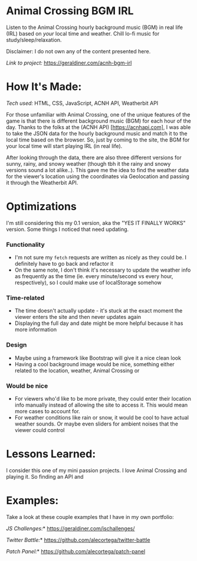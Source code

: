 # Animal Crossing BGM IRL
Listen to the Animal Crossing hourly background music (BGM) in real life (IRL) based on *your* local time and weather. Chill lo-fi music for study/sleep/relaxation.

Disclaimer: I do not own any of the content presented here.
 
*Link to project:* https://geraldiner.com/acnh-bgm-irl
 
# How It's Made:
*Tech used:* HTML, CSS, JavaScript, ACNH API, Weatherbit API

For those unfamiliar with Animal Crossing, one of the unique features of the game is that there is different background music (BGM) for each hour of the day. Thanks to the folks at the (ACNH API) [https://acnhapi.com], I was able to take the JSON data for the hourly background music and match it to the local time based on the browser. So, just by coming to the site, the BGM for your local time will start playing IRL (in real life).

After looking through the data, there are also three different versions for sunny, rainy, and snowy weather (though tbh it the rainy and snowy versions sound a lot alike..). This gave me the idea to find the weather data for the viewer's location using the coordinates via Geolocation and passing it through the Weatherbit API. 

# Optimizations
I'm still considering this my 0.1 version, aka the "YES IT FINALLY WORKS" version. Some things I noticed that need updating.

### Functionality

- I'm not sure my `fetch` requests are written as nicely as they could be. I definitely have to go back and refactor it
- On the same note, I don't think it's necessary to update the weather info as frequently as the time (ie. every minute/second vs every hour, respectively), so I could make use of localStorage somehow

### Time-related

- The time doesn't actually update - it's stuck at the exact moment the viewer enters the site and then never updates again
- Displaying the full day and date might be more helpful because it has more information

### Design

- Maybe using a framework like Bootstrap will give it a nice clean look
- Having a cool background image would be nice, something either related to the location, weather, Animal Crossing or 

### Would be nice

- For viewers who'd like to be more private, they could enter their location info manually instead of allowing the site to access it. This would mean more cases to account for.
- For weather conditions like rain or snow, it would be cool to have actual weather sounds. Or maybe even sliders for ambient noises that the viewer could control
 
# Lessons Learned:
 
I consider this one of my mini passion projects. I love Animal Crossing and playing it. So finding an API and 
 
# Examples:
Take a look at these couple examples that I have in my own portfolio:
 
*JS Challenges:** https://geraldiner.com/jschallenges/
 
*Twitter Battle:** https://github.com/alecortega/twitter-battle
 
*Patch Panel:** https://github.com/alecortega/patch-panel